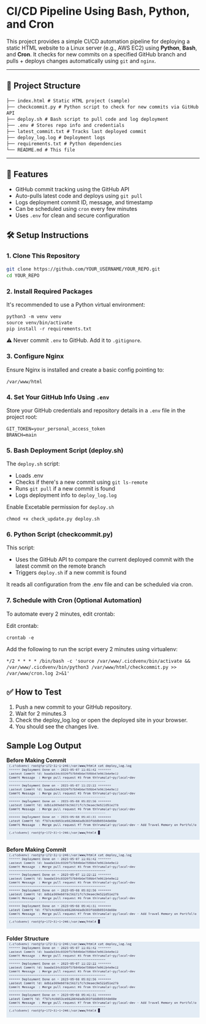 # CI/CD Pipeline Using Bash, Python, and Cron

This project provides a simple CI/CD automation pipeline for deploying a static HTML website to a Linux server (e.g., AWS EC2) using **Python**, **Bash**, and **Cron**. It checks for new commits on a specified GitHub branch and pulls + deploys changes automatically using `git` and `nginx`.

---
## 📁 Project Structure
```
├── index.html # Static HTML project (sample)
├── checkcommit.py # Python script to check for new commits via GitHub API
├── deploy.sh # Bash script to pull code and log deployment
├── .env # Stores repo info and credentials
├── latest_commit.txt # Tracks last deployed commit
├── deploy_log.log # Deployment logs
├── requirements.txt # Python dependencies
└── README.md # This file
```

---

## 🚀 Features

- GitHub commit tracking using the GitHub API
- Auto-pulls latest code and deploys using `git pull`
- Logs deployment commit ID, message, and timestamp
- Can be scheduled using `cron` every few minutes
- Uses `.env` for clean and secure configuration

## 🛠️ Setup Instructions

### 1. Clone This Repository

```bash
git clone https://github.com/YOUR_USERNAME/YOUR_REPO.git
cd YOUR_REPO
```

### 2. Install Required Packages

It's recommended to use a Python virtual environment:

```
python3 -m venv venv
source venv/bin/activate
pip install -r requirements.txt
```

⚠️ Never commit `.env` to GitHub. Add it to `.gitignore`.

### 3. Configure Nginx

Ensure Nginx is installed and create a basic config pointing to:

```
/var/www/html
```

### 4. Set Your GitHub Info Using `.env`

Store your GitHub credentials and repository details in a `.env` file in the project root:

```env
GIT_TOKEN=your_personal_access_token
BRANCH=main
```

### 5. Bash Deployment Script (deploy.sh)

The `deploy.sh` script:

- Loads .env
- Checks if there's a new commit using `git ls-remote`
- Runs `git pull` if a new commit is found
- Logs deployment info to `deploy_log.log`

Enable Excetable permission for `deploy.sh`   

```
chmod +x check_update.py deploy.sh
```
### 6. Python Script (checkcommit.py)

This script:

- Uses the GitHub API to compare the current deployed commit with the latest commit on the remote branch
- Triggers `deploy.sh` if a new commit is found

It reads all configuration from the .env file and can be scheduled via cron.

### 7. Schedule with Cron (Optional Automation)

To automate every 2 minutes, edit crontab:

Edit crontab:

```
crontab -e
```

Add the following to run the script every 2 minutes using virtualenv:

```
*/2 * * * * /bin/bash -c 'source /var/www/.cicdvenv/bin/activate && /var/www/.cicdvenv/bin/python3 /var/www/html/checkcommit.py >> /var/www/cron.log 2>&1'
```

## ✅ How to Test

1. Push a new commit to your GitHub repository.
2. Wait for 2 minutes.3
3. Check the deploy_log.log or open the deployed site in your browser.
4. You should see the changes live.


## Sample Log Output

**Before Making Commit**
![alt text](output/output_log.png)

**Before Making Commit**
![alt text](output/output_log.png)

**Folder Structure**
![alt text](output/output_log.png)

